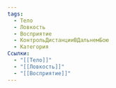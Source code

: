```yaml
---
tags:
  - Тело
  - Ловкость
  - Восприятие
  - КонтрольДистанцииВДальнемБою
  - Категория
Ссылки:
  - "[[Тело]]"
  - "[[Ловкость]]"
  - "[[Восприятие]]"
---
```

